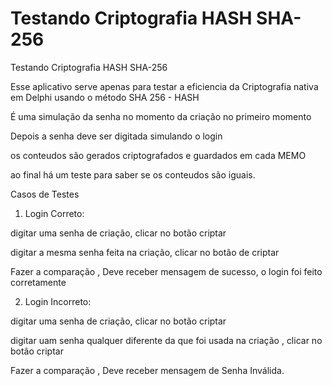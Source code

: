# Testando Criptografia HASH SHA-256
 Testando Criptografia HASH SHA-256
 
 Esse aplicativo serve apenas para testar a eficiencia da Criptografia nativa em Delphi
 usando o método SHA 256 - HASH
 
 É uma simulação da senha no momento da criação no primeiro momento
 
 Depois a senha deve ser digitada simulando o login
 
 os conteudos são gerados criptografados e guardados em cada MEMO
 
 ao final há um teste para saber se os conteudos são iguais.
 
 Casos de Testes
 
 1)  Login Correto:
 
 digitar uma senha de criação, clicar no botão criptar
 
 digitar a mesma senha feita na criação, clicar no botão de criptar

 Fazer a comparação , Deve receber mensagem de sucesso, o login foi feito corretamente
 
 2) Login Incorreto:
 
 digitar uma senha de criação, clicar no botão criptar
 
 digitar uam senha qualquer diferente da que foi usada na criação , clicar no botão criptar 

 Fazer a comparação , Deve receber mensagem de Senha Inválida.
 
 
 
